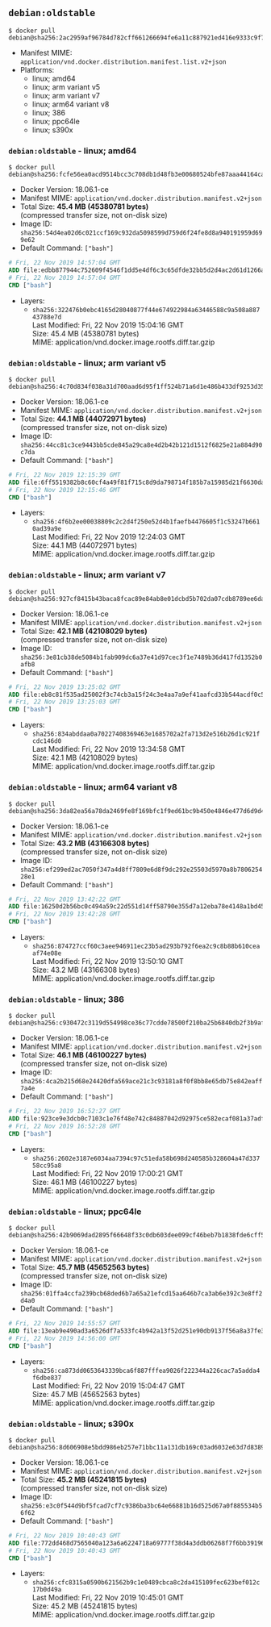 ## `debian:oldstable`

```console
$ docker pull debian@sha256:2ac2959af96784d782cff661266694fe6a11c887921ed416e9333c9f73e1f14f
```

-	Manifest MIME: `application/vnd.docker.distribution.manifest.list.v2+json`
-	Platforms:
	-	linux; amd64
	-	linux; arm variant v5
	-	linux; arm variant v7
	-	linux; arm64 variant v8
	-	linux; 386
	-	linux; ppc64le
	-	linux; s390x

### `debian:oldstable` - linux; amd64

```console
$ docker pull debian@sha256:fcfe56ea0acd9514bcc3c708db1d48fb3e00680524bfe87aaa44164cabbeac80
```

-	Docker Version: 18.06.1-ce
-	Manifest MIME: `application/vnd.docker.distribution.manifest.v2+json`
-	Total Size: **45.4 MB (45380781 bytes)**  
	(compressed transfer size, not on-disk size)
-	Image ID: `sha256:54d4ea02d6c021ccf169c932da5098599d759d6f24fe8d8a940191959d699e62`
-	Default Command: `["bash"]`

```dockerfile
# Fri, 22 Nov 2019 14:57:04 GMT
ADD file:edbb877944c752609f4546f1dd5e4df6c3c65dfde32bb5d2d4ac2d61d1266a4d in / 
# Fri, 22 Nov 2019 14:57:04 GMT
CMD ["bash"]
```

-	Layers:
	-	`sha256:322476b0ebc4165d28040877f44e674922984a63446588c9a508a88743788e7d`  
		Last Modified: Fri, 22 Nov 2019 15:04:16 GMT  
		Size: 45.4 MB (45380781 bytes)  
		MIME: application/vnd.docker.image.rootfs.diff.tar.gzip

### `debian:oldstable` - linux; arm variant v5

```console
$ docker pull debian@sha256:4c70d834f038a31d700aad6d95f1ff524b71a6d1e486b433df9253d35840ebb8
```

-	Docker Version: 18.06.1-ce
-	Manifest MIME: `application/vnd.docker.distribution.manifest.v2+json`
-	Total Size: **44.1 MB (44072971 bytes)**  
	(compressed transfer size, not on-disk size)
-	Image ID: `sha256:44cc81c3ce9443bb5cde845a29ca8e4d2b42b121d1512f6825e21a884d90c7da`
-	Default Command: `["bash"]`

```dockerfile
# Fri, 22 Nov 2019 12:15:39 GMT
ADD file:6ff5519382b8c60cf4a49f81f715c8d9da798714f185b7a15985d21f6630dadf in / 
# Fri, 22 Nov 2019 12:15:46 GMT
CMD ["bash"]
```

-	Layers:
	-	`sha256:4f6b2ee00038809c2c2d4f250e52d4b1faefb4476605f1c53247b6610ad39a9e`  
		Last Modified: Fri, 22 Nov 2019 12:24:03 GMT  
		Size: 44.1 MB (44072971 bytes)  
		MIME: application/vnd.docker.image.rootfs.diff.tar.gzip

### `debian:oldstable` - linux; arm variant v7

```console
$ docker pull debian@sha256:927cf8415b43baca8fcac89e84ab8e01dcbd5b702da07cdb8789ee6da0c127ff
```

-	Docker Version: 18.06.1-ce
-	Manifest MIME: `application/vnd.docker.distribution.manifest.v2+json`
-	Total Size: **42.1 MB (42108029 bytes)**  
	(compressed transfer size, not on-disk size)
-	Image ID: `sha256:3e81cb38de5084b1fab909dc6a37e41d97cec3f1e7489b36d417fd1352b0afb8`
-	Default Command: `["bash"]`

```dockerfile
# Fri, 22 Nov 2019 13:25:02 GMT
ADD file:eb8c81f535ad25002f3c74cb3a15f24c3e4aa7a9ef41aafcd33b544acdf0c5c5 in / 
# Fri, 22 Nov 2019 13:25:03 GMT
CMD ["bash"]
```

-	Layers:
	-	`sha256:834abddaa0a70227408369463e1685702a2fa713d2e516b26d1c921fcdc146d0`  
		Last Modified: Fri, 22 Nov 2019 13:34:58 GMT  
		Size: 42.1 MB (42108029 bytes)  
		MIME: application/vnd.docker.image.rootfs.diff.tar.gzip

### `debian:oldstable` - linux; arm64 variant v8

```console
$ docker pull debian@sha256:3da82ea56a78da2469fe8f169bfc1f9ed61bc9b450e4846e477d6d9d42173cd2
```

-	Docker Version: 18.06.1-ce
-	Manifest MIME: `application/vnd.docker.distribution.manifest.v2+json`
-	Total Size: **43.2 MB (43166308 bytes)**  
	(compressed transfer size, not on-disk size)
-	Image ID: `sha256:ef299ed2ac7050f347a4d8ff7809e6d8f9dc292e25503d5970a8b780625428e1`
-	Default Command: `["bash"]`

```dockerfile
# Fri, 22 Nov 2019 13:42:22 GMT
ADD file:16250d2b56bc0c494a59c22d551d14ff58790e355d7a12eba78e4148a1bd453a in / 
# Fri, 22 Nov 2019 13:42:28 GMT
CMD ["bash"]
```

-	Layers:
	-	`sha256:874727ccf60c3aee946911ec23b5ad293b792f6ea2c9c8b88b610ceaaf74e08e`  
		Last Modified: Fri, 22 Nov 2019 13:50:10 GMT  
		Size: 43.2 MB (43166308 bytes)  
		MIME: application/vnd.docker.image.rootfs.diff.tar.gzip

### `debian:oldstable` - linux; 386

```console
$ docker pull debian@sha256:c930472c3119d554998ce36c77cdde78500f210ba25b6840db2f3b9af8ddf1d2
```

-	Docker Version: 18.06.1-ce
-	Manifest MIME: `application/vnd.docker.distribution.manifest.v2+json`
-	Total Size: **46.1 MB (46100227 bytes)**  
	(compressed transfer size, not on-disk size)
-	Image ID: `sha256:4ca2b215d68e24420dfa569ace21c3c93181a8f0f8bb8e65db75e842eaff7a4e`
-	Default Command: `["bash"]`

```dockerfile
# Fri, 22 Nov 2019 16:52:27 GMT
ADD file:923ce9e3dcb0c7103c1e76f48e742c84887042d92975ce582ecaf081a37adfdb in / 
# Fri, 22 Nov 2019 16:52:28 GMT
CMD ["bash"]
```

-	Layers:
	-	`sha256:2602e3187e6034aa7394c97c51eda58b698d240585b328604a47d33758cc95a8`  
		Last Modified: Fri, 22 Nov 2019 17:00:21 GMT  
		Size: 46.1 MB (46100227 bytes)  
		MIME: application/vnd.docker.image.rootfs.diff.tar.gzip

### `debian:oldstable` - linux; ppc64le

```console
$ docker pull debian@sha256:42b9069dad2895f66648f33c0db603dee099cf46beb7b1838fde6cff5f1f5bc0
```

-	Docker Version: 18.06.1-ce
-	Manifest MIME: `application/vnd.docker.distribution.manifest.v2+json`
-	Total Size: **45.7 MB (45652563 bytes)**  
	(compressed transfer size, not on-disk size)
-	Image ID: `sha256:01ffa4ccfa239bcb68ded6b7a65a21efcd15aa646b7ca3ab6e392c3e8ff2d4a0`
-	Default Command: `["bash"]`

```dockerfile
# Fri, 22 Nov 2019 14:55:57 GMT
ADD file:13eab9e490ad3a6526df7a533fc4b942a13f52d251e90db9137f56a8a37fe3a8 in / 
# Fri, 22 Nov 2019 14:56:00 GMT
CMD ["bash"]
```

-	Layers:
	-	`sha256:ca873dd0653643339bca6f887fffea9026f222344a226cac7a5adda4f6dbe837`  
		Last Modified: Fri, 22 Nov 2019 15:04:47 GMT  
		Size: 45.7 MB (45652563 bytes)  
		MIME: application/vnd.docker.image.rootfs.diff.tar.gzip

### `debian:oldstable` - linux; s390x

```console
$ docker pull debian@sha256:8d606908e5bdd986eb257e71bbc11a131db169c03ad6032e63d7d83894ab4791
```

-	Docker Version: 18.06.1-ce
-	Manifest MIME: `application/vnd.docker.distribution.manifest.v2+json`
-	Total Size: **45.2 MB (45241815 bytes)**  
	(compressed transfer size, not on-disk size)
-	Image ID: `sha256:e3c0f544d9bf5fcad7cf7c9386ba3bc64e66881b16d525d67a0f885534b56f62`
-	Default Command: `["bash"]`

```dockerfile
# Fri, 22 Nov 2019 10:40:43 GMT
ADD file:772dd468d7565040a123a6a6224718a69777f38d4a3ddb06268f7f6bb39196be in / 
# Fri, 22 Nov 2019 10:40:43 GMT
CMD ["bash"]
```

-	Layers:
	-	`sha256:cfc8315a0590b621562b9c1e0489cbca8c2da415109fec623bef012c17b0d49a`  
		Last Modified: Fri, 22 Nov 2019 10:45:01 GMT  
		Size: 45.2 MB (45241815 bytes)  
		MIME: application/vnd.docker.image.rootfs.diff.tar.gzip
